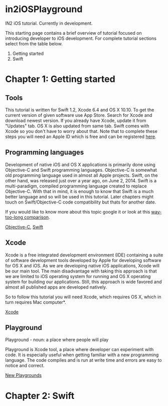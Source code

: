 # in2iOSPlayground

IN2 iOS tutorial. Currently in development. 

This starting page contains a brief overview of tutorial focused on introducing developer to iOS development. For complete tutorial sections select from the table below.

  1. Getting started
  2. Swift

# Chapter 1: Getting started

## Tools 

This tutorial is written for Swift 1.2, Xcode 6.4 and OS X 10.10. To get the current version of given software use App Store. Search for Xcode and download newest version. If you already have Xcode, update it from "Updates" tab. OS X is also updated from same tab. Swift comes with Xcode so you don't have to worry about that. Note that to complete these steps you will need an Apple ID which is free and can be registered [here](https://appleid.apple.com/).

## Programming languages

Development of native iOS and OS X applications is primarily done using Objective-C and Swift programming languages. Objective-C is somewhat old programming language used in almost all Apple projects. Swift, on the other hand, was released just over a year ago, on June 2, 2014. Swift is a multi-paradigm, compiled programming language created to replace Objective-C. With that in mind, it is enough to know that Swift is a much better language and so will be used in this tutorial. Later chapters might touch on Swift/Objective-C code compatibility but thats for another date.

If you would like to know more about this topic google it or look at this [way-too-long comparison](https://drive.google.com/file/d/0B8-FB-5dSkm3ZnZHVFB1SmtvQW8/view?usp=sharing).

[Objective-C](https://en.wikipedia.org/wiki/Objective-C), [Swift](https://en.wikipedia.org/wiki/Swift_(programming_language))

## Xcode

Xcode is a free integrated development environment (IDE) containing a suite of software development tools developed by Apple for developing software for OS X and iOS. As we are developing native iOS applications, Xcode will be our main tool. The main disadvantage with taking this approach is that we are limited to iOS operating system for running and OS X operating system for building our applications. Still, this approach is wide favored and almost all published apps are developed natively.

So to follow this tutorial you will need Xcode, which requires OS X, which in turn requires Mac computer*. 

[Xcode](https://en.wikipedia.org/wiki/Xcode)

## Playground

Playground - noun: a place where people will play

Playground is Xcode tool, a place where developer can experiment with code. It is especially useful when getting familiar with a new programming language. The code compiles and is run at write time and errors are easy to notice and correct. 

[New Playgrounds](https://developer.apple.com/swift/blog/?id=24)


# Chapter 2: Swift





